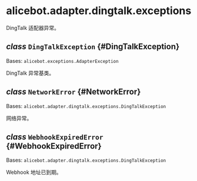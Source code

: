 # alicebot.adapter.dingtalk.exceptions

DingTalk 适配器异常。

## _class_ `DingTalkException` {#DingTalkException}

Bases: `alicebot.exceptions.AdapterException`

DingTalk 异常基类。

## _class_ `NetworkError` {#NetworkError}

Bases: `alicebot.adapter.dingtalk.exceptions.DingTalkException`

网络异常。

## _class_ `WebhookExpiredError` {#WebhookExpiredError}

Bases: `alicebot.adapter.dingtalk.exceptions.DingTalkException`

Webhook 地址已到期。
